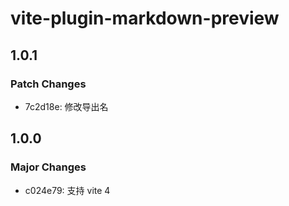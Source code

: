 # vite-plugin-markdown-preview

## 1.0.1

### Patch Changes

- 7c2d18e: 修改导出名

## 1.0.0

### Major Changes

- c024e79: 支持 vite 4
